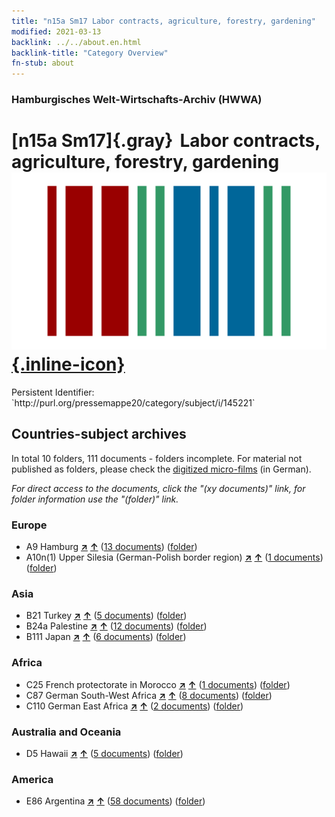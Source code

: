 ```yaml
---
title: "n15a Sm17 Labor contracts, agriculture, forestry, gardening"
modified: 2021-03-13
backlink: ../../about.en.html
backlink-title: "Category Overview"
fn-stub: about
---
```


### Hamburgisches Welt-Wirtschafts-Archiv (HWWA)

# [n15a Sm17]{.gray}&#8201; Labor contracts, agriculture, forestry, gardening &#160; [![Wikidata](/images/Wikidata-logo.svg "Wikidata"){.inline-icon}](http://www.wikidata.org/entity/Q104710813)

<div class="hint">Persistent Identifier: `http://purl.org/pressemappe20/category/subject/i/145221`</div>







## Countries-subject archives





In total 10 folders, 111 documents - folders incomplete.
For material not published as folders, please check the [digitized micro-films](/film/h1_sh.de.html) (in German).

_For direct access to the documents, click the "(xy documents)" link, for folder information use the "(folder)" link._



### Europe

- A9 Hamburg [**&nearr;**](../../../geo/i/140905/about.en.html "Hamburg (all folders)") [**&uarr;**](../../../geo/about.en.html#A9 "Country category system") (<a href="https://pm20.zbw.eu/iiifview/folder/sh/140905,145221" title="about: Hamburg : Labor contracts, agriculture, forestry, gardening" target="_blank">13 documents</a>) ([folder](../../../../folder/sh/1409xx/140905/1452xx/145221/about.en.html))
- A10n(1) Upper Silesia (German-Polish border region) [**&nearr;**](../../../geo/i/140948/about.en.html "Upper Silesia (German-Polish border region) (all folders)") [**&uarr;**](../../../geo/about.en.html#A10n(1) "Country category system") (<a href="https://pm20.zbw.eu/iiifview/folder/sh/140948,145221" title="about: Upper Silesia (German-Polish border region) : Labor contracts, agriculture, forestry, gardening" target="_blank">1 documents</a>) ([folder](../../../../folder/sh/1409xx/140948/1452xx/145221/about.en.html))

### Asia

- B21 Turkey [**&nearr;**](../../../geo/i/141111/about.en.html "Turkey (all folders)") [**&uarr;**](../../../geo/about.en.html#B21 "Country category system") (<a href="https://pm20.zbw.eu/iiifview/folder/sh/141111,145221" title="about: Turkey : Labor contracts, agriculture, forestry, gardening" target="_blank">5 documents</a>) ([folder](../../../../folder/sh/1411xx/141111/1452xx/145221/about.en.html))
- B24a Palestine [**&nearr;**](../../../geo/i/141115/about.en.html "Palestine (all folders)") [**&uarr;**](../../../geo/about.en.html#B24a "Country category system") (<a href="https://pm20.zbw.eu/iiifview/folder/sh/141115,145221" title="about: Palestine : Labor contracts, agriculture, forestry, gardening" target="_blank">12 documents</a>) ([folder](../../../../folder/sh/1411xx/141115/1452xx/145221/about.en.html))
- B111 Japan [**&nearr;**](../../../geo/i/141272/about.en.html "Japan (all folders)") [**&uarr;**](../../../geo/about.en.html#B111 "Country category system") (<a href="https://pm20.zbw.eu/iiifview/folder/sh/141272,145221" title="about: Japan : Labor contracts, agriculture, forestry, gardening" target="_blank">6 documents</a>) ([folder](../../../../folder/sh/1412xx/141272/1452xx/145221/about.en.html))

### Africa

- C25 French protectorate in Morocco [**&nearr;**](../../../geo/i/141358/about.en.html "French protectorate in Morocco (all folders)") [**&uarr;**](../../../geo/about.en.html#C25 "Country category system") (<a href="https://pm20.zbw.eu/iiifview/folder/sh/141358,145221" title="about: French protectorate in Morocco : Labor contracts, agriculture, forestry, gardening" target="_blank">1 documents</a>) ([folder](../../../../folder/sh/1413xx/141358/1452xx/145221/about.en.html))
- C87 German South-West Africa [**&nearr;**](../../../geo/i/141450/about.en.html "German South-West Africa (all folders)") [**&uarr;**](../../../geo/about.en.html#C87 "Country category system") (<a href="https://pm20.zbw.eu/iiifview/folder/sh/141450,145221" title="about: German South-West Africa : Labor contracts, agriculture, forestry, gardening" target="_blank">8 documents</a>) ([folder](../../../../folder/sh/1414xx/141450/1452xx/145221/about.en.html))
- C110 German East Africa [**&nearr;**](../../../geo/i/141471/about.en.html "German East Africa (all folders)") [**&uarr;**](../../../geo/about.en.html#C110 "Country category system") (<a href="https://pm20.zbw.eu/iiifview/folder/sh/141471,145221" title="about: German East Africa : Labor contracts, agriculture, forestry, gardening" target="_blank">2 documents</a>) ([folder](../../../../folder/sh/1414xx/141471/1452xx/145221/about.en.html))

### Australia and Oceania

- D5 Hawaii [**&nearr;**](../../../geo/i/141595/about.en.html "Hawaii (all folders)") [**&uarr;**](../../../geo/about.en.html#D5 "Country category system") (<a href="https://pm20.zbw.eu/iiifview/folder/sh/141595,145221" title="about: Hawaii : Labor contracts, agriculture, forestry, gardening" target="_blank">5 documents</a>) ([folder](../../../../folder/sh/1415xx/141595/1452xx/145221/about.en.html))

### America

- E86 Argentina [**&nearr;**](../../../geo/i/141692/about.en.html "Argentina (all folders)") [**&uarr;**](../../../geo/about.en.html#E86 "Country category system") (<a href="https://pm20.zbw.eu/iiifview/folder/sh/141692,145221" title="about: Argentina : Labor contracts, agriculture, forestry, gardening" target="_blank">58 documents</a>) ([folder](../../../../folder/sh/1416xx/141692/1452xx/145221/about.en.html))








